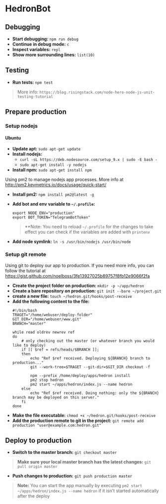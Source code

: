 # HedronBot

## Debugging
- **Start debugging:** `npm run debug`
- **Continue in debug mode:** `c`
- **Inspect variables:** `repl`
- **Show more surrounding lines:** `list(10)`

## Testing
- **Run tests:** `npm test`
> More info: `https://blog.risingstack.com/node-hero-node-js-unit-testing-tutorial`

## Prepare production
### Setup nodejs
#### Ubuntu
- **Update apt:** `sudo apt-get update`
- **Install nodejs:** 
  - `curl -sL https://deb.nodesource.com/setup_9.x | sudo -E bash -`
  - `sudo apt-get install -y nodejs`
- **Install npm:** `sudo apt-get install npm`

Using pm2 to manage nodejs app processes.
More info at http://pm2.keymetrics.io/docs/usage/quick-start/
- **Install pm2:** `npm install pm2@latest -g`

- **Add bot and env variable to `~/.profile`:**
    ```
    export NODE_ENV="production"
    export BOT_TOKEN="TelegramBotToken"
    ```
    > **Note: You need to reload `~/.profile` for the changes to take effect
    > you can check if the variables are added with `printenv`

- **Add node symlink:** `ln -s /usr/bin/nodejs /usr/bin/node`


### Setup git remote
Using git to deploy our app to production.
If you need more info, you can follow the tutorial at https://gist.github.com/noelboss/3fe13927025b89757f8fb12e9066f2fa

- **Create the project folder on production:** `mkdir -p ~/app/hedron`
- **Create a bare repository on production:** `git init --bare ~/project.git`
- **create a new file:** `touch ~/hedron.git/hooks/post-receive`
- **Add the following content to the file:**
    ```
    #!/bin/bash
    TRAGET="/home/webuser/deploy-folder"
    GIT_DIR="/home/webuser/www.git"
    BRANCH="master"

    while read oldrev newrev ref
    do
        # only checking out the master (or whatever branch you would like to deploy)
        if [[ $ref = refs/heads/$BRANCH ]];
        then
            echo "Ref $ref received. Deploying ${BRANCH} branch to production..."
            git --work-tree=$TRAGET --git-dir=$GIT_DIR checkout -f

            npm --prefix /home/deploy/apps/hedron install
            pm2 stop hedron
            pm2 start ~/apps/hedron/index.js --name hedron
        else
            echo "Ref $ref received. Doing nothing: only the ${BRANCH} branch may be deployed on this server."
        fi
    done
    ```
- **Make the file executable:** `chmod +x ~/hedron.git/hooks/post-receive`
- **Add the production remote to git in the project:** `git remote add production "user@example.com:hedron.git"`

## Deploy to production
- **Switch to the master branch:** `git checkout master`
> **Make sure your local master branch has the latest changes:** `git pull origin master`
- **Push changes to production:** `git push production master`

> **Note:** You can start the app manually by executing `pm2 start ~/apps/hedron/index.js --name hedron` if it isn't started automatically after the deploy
